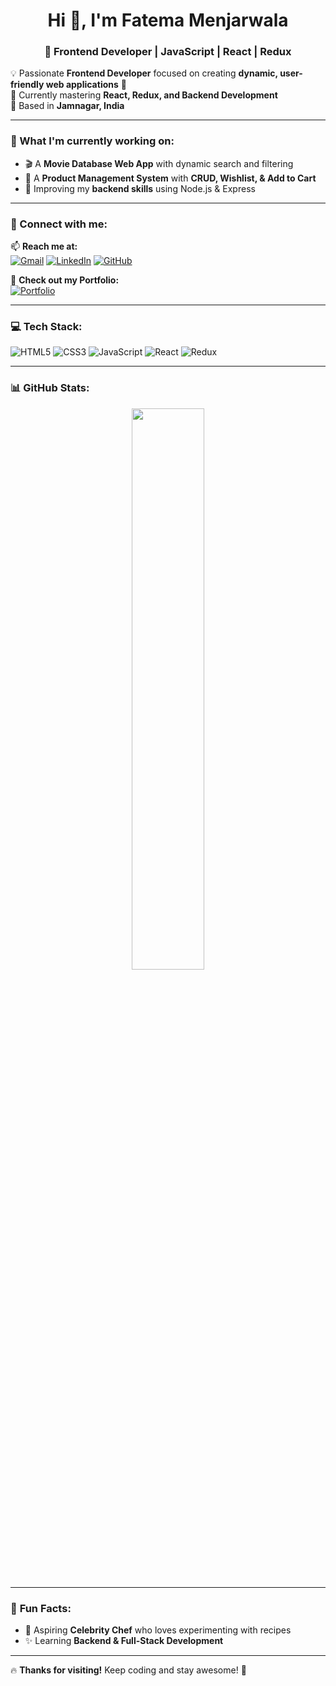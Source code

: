 <h1 align="center">Hi 👋, I'm Fatema Menjarwala</h1>
<h3 align="center">🚀 Frontend Developer  | JavaScript | React | Redux </h3>

💡 Passionate **Frontend Developer** focused on creating **dynamic, user-friendly web applications** 🚀  
🎯 Currently mastering **React, Redux, and Backend Development**  
📍 Based in **Jamnagar, India**  

---

### **🌱 What I'm currently working on:**
- 🎬 A **Movie Database Web App** with dynamic search and filtering  
- 🛒 A **Product Management System** with **CRUD, Wishlist, & Add to Cart**  
- 🎯 Improving my **backend skills** using Node.js & Express  

---

### **🔗 Connect with me:**
📫 **Reach me at:**  
[![Gmail](https://img.shields.io/badge/Gmail-D14836?style=for-the-badge&logo=gmail&logoColor=white)](mailto:fatemamenjarwala1623@gmail.com)
[![LinkedIn](https://img.shields.io/badge/LinkedIn-0A66C2?style=for-the-badge&logo=linkedin&logoColor=white)](https://www.linkedin.com/in/fatema-menjarwala-bb087b2b3/)
[![GitHub](https://img.shields.io/badge/GitHub-100000?style=for-the-badge&logo=github&logoColor=white)](https://github.com/fatema2412)

🚀 **Check out my Portfolio:**  
[![Portfolio](https://img.shields.io/badge/Portfolio-Visit-blue?style=for-the-badge)](https://fatema2412.github.io/Protfolio/)

---

### **💻 Tech Stack:**
![HTML5](https://img.shields.io/badge/HTML5-000?style=for-the-badge&logo=html5)
![CSS3](https://img.shields.io/badge/CSS3-1572B6?style=for-the-badge&logo=css3)
![JavaScript](https://img.shields.io/badge/JavaScript-F7DF1E?style=for-the-badge&logo=javascript)
![React](https://img.shields.io/badge/React-61DAFB?style=for-the-badge&logo=react)
![Redux](https://img.shields.io/badge/Redux-764ABC?style=for-the-badge&logo=redux)

---

### **📊 GitHub Stats:**
<p align="center">
  <img width="48%" src="https://github-readme-streak-stats.herokuapp.com/?user=fatema2412&theme=radical" />
</p>

---

### 🎨 **Fun Facts:**  
- 🍲 Aspiring **Celebrity Chef** who loves experimenting with recipes  
- ✨ Learning **Backend & Full-Stack Development**  

---

🔥 **Thanks for visiting!** Keep coding and stay awesome! 🚀  
